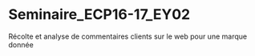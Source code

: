 # Seminaire_ECP16-17_EY02
Récolte et analyse de commentaires clients sur le web pour une marque donnée
